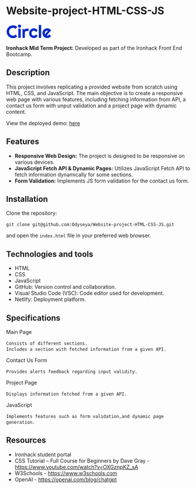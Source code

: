 # Website-project-HTML-CSS-JS

![Circle](/project-assets/logos/circle.svg)

**Ironhack Mid Term Project:**
Developed as part of the Ironhack Front End Bootcamp.

## Description

This project involves replicating a provided website from scratch using HTML, CSS, and JavaScript. The main objective is to create a responsive web page with various features, including fetching information from API, a contact us form with unput validation and a project page with dynamic content.

View the deployed demo: [here](https://projectiron.netlify.app/)

## Features

-   **Responsive Web Design:** The project is designed to be responsive on various devices.
-   **JavaScript Fetch API & Dynamic Pages:** Utilizes JavaScript Fetch API to fetch information dynamically for some sections.
-   **Form Validation:** Implements JS form validation for the contact us form.

## Installation

Clone the repository:

    git clone git@github.com:Odyseya/Website-project-HTML-CSS-JS.git

and open the `index.html` file in your preferred web browser.

## Technologies and tools

-   HTML
-   CSS
-   JavaScript
-   GitHub: Version control and collaboration.
-   Visual Studio Code (VSC): Code editor used for development.
-   Netlify: Deployment platform.

## Specifications

Main Page

    Consists of different sections.
    Includes a section with fetched information from a given API.

Contact Us Form

    Provides alerts feedback regarding input validity.

Project Page

    Displays information fetched from a given API.

JavaScript

    Implements features such as form validation,and dynamic page generation.

## Resources

-   Ironhack student portal
-   CSS Tutorial – Full Course for Beginners by Dave Gray - https://www.youtube.com/watch?v=OXGznpKZ_sA
-   W3Schools - https://www.w3schools.com
-   OpenAI - https://openai.com/blog/chatgpt
